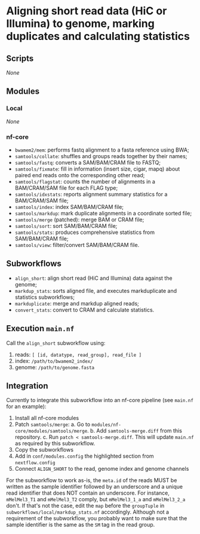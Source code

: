 # Aligning short read data (HiC or Illumina) to genome, marking duplicates and calculating statistics

## Scripts

_None_

## Modules

### Local

_None_

### nf-core

- `bwamem2/mem`: performs fastq alignment to a fasta reference using BWA;
- `samtools/collate`: shuffles and groups reads together by their names;
- `samtools/fastq`: converts a SAM/BAM/CRAM file to FASTQ;
- `samtools/fixmate`: fill in information (insert size, cigar, mapq) about paired end reads onto the corresponding other read;
- `samtools/flagstat`: counts the number of alignments in a BAM/CRAM/SAM file for each FLAG type;
- `samtools/idxstats`: reports alignment summary statistics for a BAM/CRAM/SAM file;
- `samtools/index`: index SAM/BAM/CRAM file;
- `samtools/markdup`: mark duplicate alignments in a coordinate sorted file;
- `samtools/merge` (patched): merge BAM or CRAM file;
- `samtools/sort`: sort SAM/BAM/CRAM file;
- `samtools/stats`: produces comprehensive statistics from SAM/BAM/CRAM file;
- `samtools/view`: filter/convert SAM/BAM/CRAM file.

## Subworkflows

- `align_short`: align short read (HiC and Illumina) data against the genome;
- `markdup_stats`: sorts aligned file, and executes markduplicate and statistics subworkflows;
- `markduplicate`: merge and markdup aligned reads;
- `convert_stats`: convert to CRAM and calculate statistics.

## Execution `main.nf`

Call the `align_short` subworkflow using:

1. reads: `[ [id, datatype, read_group], read_file ]`
2. index: `/path/to/bwamem2_index/`
3. genome: `/path/to/genome.fasta`

## Integration

Currently to integrate this subworkflow into an nf-core pipeline (see `main.nf` for an example):

1. Install all nf-core modules
2. Patch `samtools/merge`:
   a. Go to `modules/nf-core/modules/samtools/merge`.
   b. Add `samtools-merge.diff` from this repository.
   c. Run `patch < samtools-merge.diff`. This will update `main.nf` as required by this subworkflow.
3. Copy the subworkflows
4. Add in `conf/modules.config` the highlighted section from `nextflow.config`
5. Connect `ALIGN_SHORT` to the read, genome index and genome channels

For the subworkflow to work as-is, the `meta.id` of the reads MUST be written as the sample identifier followed by an underscore and a unique read identifier that does NOT contain an underscore. For instance, `mMelMel3_T1` and `mMelMel3_T2` comply, but `mMelMel3_1_a` and `mMelMel3_2_a` don't.
If that's not the case, edit the `map` before the `groupTuple` in `subworkflows/local/markdup_stats.nf` accordingly.
Although not a requirement of the subworkflow, you probably want to make sure that the sample identifier is the same as the `SM` tag in the read group.
